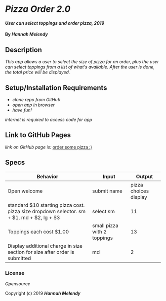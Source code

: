 # _Pizza Order 2.0_

#### _User can select toppings and order pizza, 2019_

#### By _**Hannah Melendy**_

## Description

_This app allows a user to select the size of pizza for an order, plus the user can select toppings from a list of what's available. After the user is done, the total price will be displayed._

## Setup/Installation Requirements

* _clone repo from GitHub_
* _open app in browser_
* _have fun!_

_internet is required to access code for app_

## Link to GitHub Pages

_link on GitHub page is:_
[order some pizza :)](https://github.com/H-Len/pizza-order-2.0.git)

## Specs

| Behavior | Input | Output |
| -------- | ----- | ------ |
| Open welcome | submit name | pizza choices display |
| standard $10 starting pizza cost. pizza size dropdown selector. sm + $1, md + $2, lg + $3 | select sm | 11 |
| Toppings each cost $1.00 | small pizza with 2 toppings | 13 |
| Display additional charge in size section for size after order is submitted | md | 2 |


### License

*Opensource*

Copyright (c) 2019 **_Hannah Melendy_**
